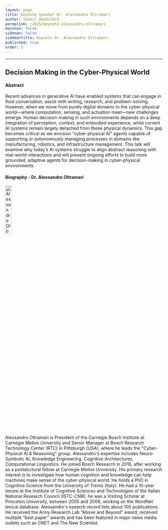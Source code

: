 ```yaml
---
layout: page
title: Keynote Speaker Dr. Alessandro Oltramari
author: Soheil Abadifard
permalink: /2025/keynote-alessandro-oltramari
mainnav: false
sidenav: false
sidebartitle: Keynote Dr. Alessandro Oltramari
published: true
order: 5
---
```


----------------------------------------------------------------

## **Decision Making in the Cyber-Physical World**

#### **Abstract**

Recent advances in generative AI have enabled systems that can engage in fluid conversation, assist with writing, research, and problem-solving. However, when we move from purely digital domains to the cyber-physical world—where computation, sensing, and actuation meet—new challenges emerge. Human decision-making in such environments depends on a deep integration of perception, context, and embodied experience, while current AI systems remain largely detached from these physical dynamics. This gap becomes critical as we envision “cyber-physical AI” agents capable of supporting or autonomously managing processes in domains like manufacturing, robotics, and infrastructure management. This talk will examine why today’s AI systems struggle to align abstract reasoning with real-world interactions and will present ongoing efforts to build more grounded, adaptive agents for decision-making in cyber-physical environments.

#### **Biography - Dr. Alessandro Oltramari**

<img src="https://us2ts.org/2025/images/OltramariHeadshot.jpeg" alt="Alessandro Oltramari" width="20%">


Alessandro Oltramari is President of the Carnegie Bosch Institute at Carnegie Mellon University and Senior Manager at Bosch Research Technology Center (RTC) in Pittsburgh (USA), where he leads the "Cyber-Physical AI & Reasoning" group.
Alessandro's expertise includes Neuro-Symbolic AI, Knowledge Engineering, Cognitive Architectures, Computational Linguistics.
He joined Bosch Research in 2016, after working as a postdoctoral fellow at Carnegie Mellon University. His primary research interest is to investigate how human cognition and knowledge can help machines make sense of the cyber-physical world. He holds a PhD in Cognitive Science from the University of Trento (Italy). He had a 10-year tenure at the Institute of Cognitive Sciences and Technologies of the Italian National Research Council (ISTC-CNR); he was a Visiting Scholar at Princeton University, between 2005 and 2006, working on the WordNet lexical database. Alessandro's esearch record lists about 100 publications. He received the Army Research Lab “Above and Beyond” award, received multiple “best paper” awards and has been featured in major news media outlets such as CNET and The New Scientist.